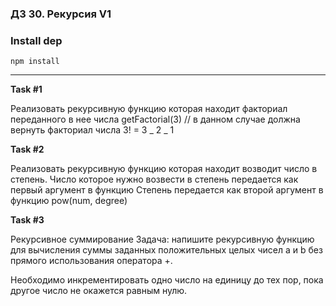 ### ДЗ 30. Рекурсия V1

### Install dep

`npm install`

<hr>

**Task #1**

Реализовать рекурсивную функцию которая находит факториал переданного в нее числа
getFactorial(3) // в данном случае должна вернуть факториал числа 3! = 3 _ 2 _ 1

**Task #2**

Реализовать рекурсивную функцию которая находит возводит число в степень.
Число которое нужно возвести в степень передается как первый аргумент в функцию
Степень передается как второй аргумент в функцию
pow(num, degree)

**Task #3**

Рекурсивное суммирование
Задача: напишите рекурсивную функцию для вычисления суммы заданных положительных целых чисел a и b без прямого использования оператора +.

Необходимо инкрементировать одно число на единицу до тех пор, пока другое число не окажется равным нулю.
